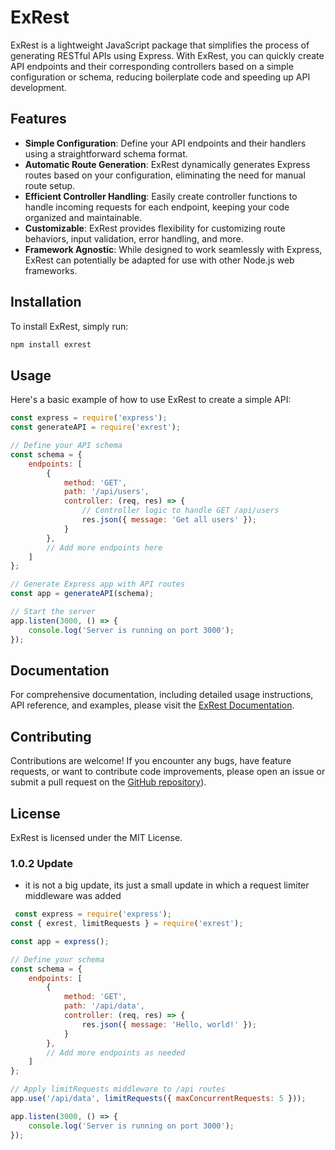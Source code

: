 # ExRest

ExRest is a lightweight JavaScript package that simplifies the process of generating RESTful APIs using Express. With ExRest, you can quickly create API endpoints and their corresponding controllers based on a simple configuration or schema, reducing boilerplate code and speeding up API development.

## Features

- **Simple Configuration**: Define your API endpoints and their handlers using a straightforward schema format.
- **Automatic Route Generation**: ExRest dynamically generates Express routes based on your configuration, eliminating the need for manual route setup.
- **Efficient Controller Handling**: Easily create controller functions to handle incoming requests for each endpoint, keeping your code organized and maintainable.
- **Customizable**: ExRest provides flexibility for customizing route behaviors, input validation, error handling, and more.
- **Framework Agnostic**: While designed to work seamlessly with Express, ExRest can potentially be adapted for use with other Node.js web frameworks.

## Installation

To install ExRest, simply run:

```bash
npm install exrest
```



## Usage

Here's a basic example of how to use ExRest to create a simple API:

```js
const express = require('express');
const generateAPI = require('exrest');

// Define your API schema
const schema = {
    endpoints: [
        {
            method: 'GET',
            path: '/api/users',
            controller: (req, res) => {
                // Controller logic to handle GET /api/users
                res.json({ message: 'Get all users' });
            }
        },
        // Add more endpoints here
    ]
};

// Generate Express app with API routes
const app = generateAPI(schema);

// Start the server
app.listen(3000, () => {
    console.log('Server is running on port 3000');
});

```

## Documentation

For comprehensive documentation, including detailed usage instructions, API reference, and examples, please visit the [ExRest Documentation](https://exrest.vercel.app/).

## Contributing

Contributions are welcome! If you encounter any bugs, have feature requests, or want to contribute code improvements, please open an issue or submit a pull request on the [GitHub repository](https://github.com/dada44a/ExRest)).

## License

ExRest is licensed under the MIT License.


### 1.0.2 Update
- it is not a big update, its just a small update in which a request limiter middleware was added
```javascript
 const express = require('express');
const { exrest, limitRequests } = require('exrest');

const app = express();

// Define your schema
const schema = {
    endpoints: [
        {
            method: 'GET',
            path: '/api/data',
            controller: (req, res) => {
                res.json({ message: 'Hello, world!' });
            }
        },
        // Add more endpoints as needed
    ]
};

// Apply limitRequests middleware to /api routes
app.use('/api/data', limitRequests({ maxConcurrentRequests: 5 }));

app.listen(3000, () => {
    console.log('Server is running on port 3000');
});

```

